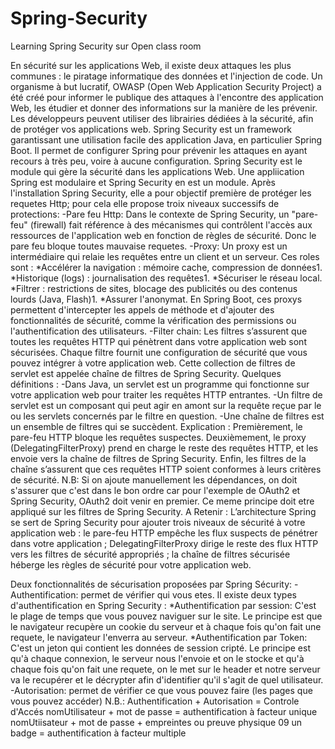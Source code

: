 # Spring-Security
Learning Spring Security sur Open class room

En sécurité sur les applications Web, il existe deux attaques les plus communes : le piratage informatique des données et l'injection de code.
Un organisme à but lucratif, OWASP (Open Web Application Security Project) a été créé pour informer le publique des attaques à l'encontre des application Web, les étudier et donner des informations sur la manière de les prévenir.
Les développeurs peuvent utiliser des librairies dédiées à la sécurité, afin de protéger vos applications web.
Spring Security est un framework garantissant une utilisation facile des application Java, en particulier Spring Boot. Il permet de configurer Spring pour prévenir les attaques en ayant recours à très peu, voire à aucune configuration. 
Spring Security est le module qui gère la sécurité dans les applications Web.
Une appliication Spring est modulaire et Spring Security en est un module.
Après l'installation Spring Security, elle a pour objectif première de protéger les requetes Http; pour cela elle propose troix niveaux successifs de protections:
-Pare feu Http: Dans le contexte de Spring Security, un "pare-feu" (firewall) fait référence à des mécanismes qui contrôlent l'accès aux ressources de l'application web en fonction de règles de sécurité. Donc le pare feu bloque toutes mauvaise requetes.
-Proxy: Un proxy est un intermédiaire qui relaie les requêtes entre un client et un serveur. Ces roles sont :
  *Accélérer la navigation : mémoire cache, compression de données1.
  *Historique (logs) : journalisation des requêtes1.
  *Sécuriser le réseau local.
  *Filtrer : restrictions de sites, blocage des publicités ou des contenus lourds (Java, Flash)1.
  *Assurer l'anonymat.
En Spring Boot, ces proxys permettent d'intercepter les appels de méthode et d'ajouter des fonctionnalités de sécurité, comme la vérification des permissions ou l'authentification des utilisateurs.
-Filter chain: Les filtres s’assurent que toutes les requêtes HTTP qui pénètrent dans votre application web sont sécurisées. Chaque filtre fournit une configuration de sécurité que vous pouvez intégrer à votre application web. Cette collection de filtres de servlet est appelée chaîne de filtres de Spring Security.
Quelques définitions :
-Dans Java, un servlet est un programme qui fonctionne sur votre application web pour traiter les requêtes HTTP entrantes. 
-Un filtre de servlet est un composant qui peut agir en amont sur la requête reçue par le ou les servlets concernés par le filtre en question. 
-Une chaîne de filtres est un ensemble de filtres qui se succèdent.
Explication : 
Premièrement, le pare-feu HTTP bloque les requêtes suspectes. 
Deuxièmement, le proxy (DelegatingFilterProxy) prend en charge le reste des requêtes HTTP, et les envoie vers la chaîne de filtres de Spring Security. 
Enfin, les filtres de la chaîne s’assurent que ces requêtes HTTP soient conformes à leurs critères de sécurité.
N.B: Si on ajoute manuellement les dépendances, on doit s'assurer que c'est dans le bon ordre car pour l'exemple de OAuth2 et Spring Security, OAuth2 doit venir en premier. Ce meme principe doit etre appliqué sur les filtres de Spring Security.
A Retenir : L’architecture Spring se sert de Spring Security pour ajouter trois niveaux de sécurité à votre application web : 
le pare-feu HTTP empêche les flux suspects de pénétrer dans votre application ;
DelegatingFilterProxy dirige le reste des flux HTTP vers les filtres de sécurité appropriés ;
la chaîne de filtres sécurisée héberge les règles de sécurité pour votre application web. 

Deux fonctionnalités de sécurisation proposées par Spring Sécurity:
-Authentification: permet de vérifier qui vous etes. Il existe deux types d'authentification en Spring Security :
 *Authentification par session: C'est le plage de temps que vous pouvez naviguer sur le site. Le principe est que le navigateur recupère un cookie du serveur et à 
  chaque fois qu'on fait une requete, le navigateur l'enverra au serveur.
 *Authentification par Token: C'est un jeton qui contient les données de session cripté. Le principe est qu'à chaque connexion, le serveur nous l'envoie et on le 
  stocke et qu'à chaque fois qu'on fait une requete, on le met sur le header et notre serveur va le recupérer et le décrypter afin d'identifier qu'il s'agit de quel    utilisateur.   
-Autorisation: permet de vérifier ce que vous pouvez faire (les pages que vous pouvez accéder)
 N.B.: Authentification + Autorisation = Controle d'Accés
       nomUtilisateur + mot de passe = authentification à facteur unique
       nomUtiisateur + mot de passe + empreintes ou preuve physique 09 un badge = authentification à facteur multiple
